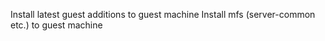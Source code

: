 
Install latest guest additions to guest machine
Install mfs (server-common etc.) to guest machine

